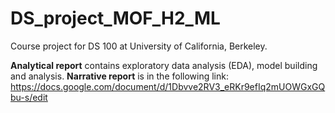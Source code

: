# DS_project_MOF_H2_ML
Course project for DS 100 at University of California, Berkeley.

**Analytical report** contains exploratory data analysis (EDA), model building and analysis.
**Narrative report** is in the following link: 
https://docs.google.com/document/d/1Dbvve2RV3_eRKr9efIq2mUOWGxGQbu-s/edit

